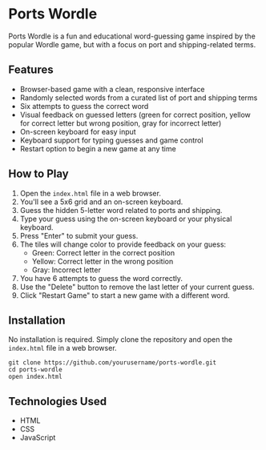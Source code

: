 # Ports Wordle

Ports Wordle is a fun and educational word-guessing game inspired by the popular Wordle game, but with a focus on port and shipping-related terms.

## Features

- Browser-based game with a clean, responsive interface
- Randomly selected words from a curated list of port and shipping terms
- Six attempts to guess the correct word
- Visual feedback on guessed letters (green for correct position, yellow for correct letter but wrong position, gray for incorrect letter)
- On-screen keyboard for easy input
- Keyboard support for typing guesses and game control
- Restart option to begin a new game at any time

## How to Play

1. Open the `index.html` file in a web browser.
2. You'll see a 5x6 grid and an on-screen keyboard.
3. Guess the hidden 5-letter word related to ports and shipping.
4. Type your guess using the on-screen keyboard or your physical keyboard.
5. Press "Enter" to submit your guess.
6. The tiles will change color to provide feedback on your guess:
   - Green: Correct letter in the correct position
   - Yellow: Correct letter in the wrong position
   - Gray: Incorrect letter
7. You have 6 attempts to guess the word correctly.
8. Use the "Delete" button to remove the last letter of your current guess.
9. Click "Restart Game" to start a new game with a different word.

## Installation

No installation is required. Simply clone the repository and open the `index.html` file in a web browser.

```
git clone https://github.com/yourusername/ports-wordle.git
cd ports-wordle
open index.html
```

## Technologies Used

- HTML
- CSS
- JavaScript
